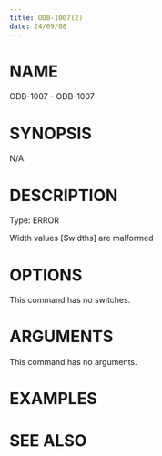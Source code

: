 ```yaml
---
title: ODB-1007(2)
date: 24/09/08
---
```


# NAME

ODB-1007 - ODB-1007

# SYNOPSIS

N/A.

# DESCRIPTION

Type: ERROR

Width values \[$widths\] are malformed

# OPTIONS

This command has no switches.

# ARGUMENTS

This command has no arguments.

# EXAMPLES

# SEE ALSO
